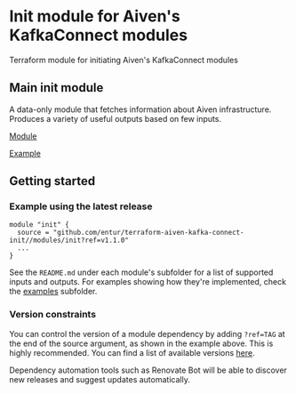 # Init module for Aiven's KafkaConnect modules

Terraform module for initiating Aiven's KafkaConnect modules

## Main init module

A data-only module that fetches information about Aiven infrastructure.
Produces a variety of useful outputs based on few inputs.

[Module](modules/init)

[Example](examples/init/main.tf)

## Getting started

<!-- ci: x-release-please-start-version -->

### Example using the latest release

```
module "init" {
  source = "github.com/entur/terraform-aiven-kafka-connect-init//modules/init?ref=v1.1.0"
  ...
}
```

<!-- ci: x-release-please-end -->

See the `README.md` under each module's subfolder for a list of supported inputs and outputs. For examples showing how
they're implemented, check the [examples](examples) subfolder.

### Version constraints

You can control the version of a module dependency by adding `?ref=TAG` at the end of the source argument, as shown in
the example above. This is highly recommended. You can find a list of available
versions [here](https://github.com/entur/terraform-aiven-kafka-connect-init/releases).

Dependency automation tools such as Renovate Bot will be able to discover new releases and suggest updates
automatically.

